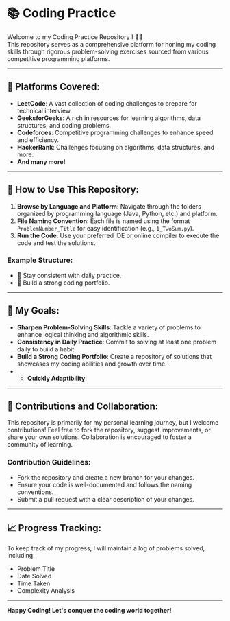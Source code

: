 # 📚 Coding Practice 

Welcome to my Coding Practice Repository ! 👨‍💻  
This repository serves as a comprehensive platform for honing my coding skills through rigorous problem-solving exercises sourced from various competitive programming platforms. 

---
## 🚀 Platforms Covered:

- **LeetCode**: A vast collection of coding challenges to prepare for technical interview.
- **GeeksforGeeks**: A rich in resources for learning algorithms, data structures, and coding problems.
- **Codeforces**: Competitive programming challenges to enhance speed and efficiency.
- **HackerRank**: Challenges focusing on algorithms, data structures, and more.
- **And many more!**

---

## 📝 How to Use This Repository:

1. **Browse by Language and Platform**: Navigate through the folders organized by programming language (Java, Python, etc.) and platform.
2. **File Naming Convention**: Each file is named using the format `ProblemNumber_Title` for easy identification (e.g., `1_TwoSum.py`).
3. **Run the Code**: Use your preferred IDE or online compiler to execute the code and test the solutions.

### Example Structure:
- 🥇 Stay consistent with daily practice.
- 📑 Build a strong coding portfolio.

---

## 🎯 My Goals:

- **Sharpen Problem-Solving Skills**: Tackle a variety of problems to enhance logical thinking and algorithmic skills.
- **Consistency in Daily Practice**: Commit to solving at least one problem daily to build a habit.
- **Build a Strong Coding Portfolio**: Create a repository of solutions that showcases my coding abilities and growth over time.
- - **Quickly Adaptibility**: 

---

## 🤝 Contributions and Collaboration:

This repository is primarily for my personal learning journey, but I welcome contributions! Feel free to fork the repository, suggest improvements, or share your own solutions. Collaboration is encouraged to foster a community of learning.

### Contribution Guidelines:
- Fork the repository and create a new branch for your changes.
- Ensure your code is well-documented and follows the naming conventions.
- Submit a pull request with a clear description of your changes.

---

## 📈 Progress Tracking:

To keep track of my progress, I will maintain a log of problems solved, including:
- Problem Title
- Date Solved
- Time Taken
- Complexity Analysis

---

**Happy Coding!  Let's conquer the coding world together!**


